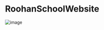# RoohanSchoolWebsite


![image](https://github.com/user-attachments/assets/b4f125c9-0226-4f1f-9cb7-0ea04b41b2df)
